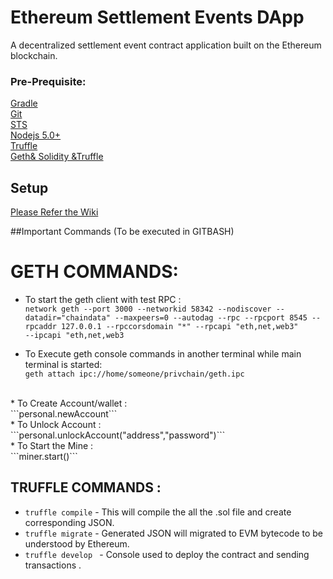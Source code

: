 # Ethereum Settlement Events DApp
A decentralized settlement event contract application built on the Ethereum blockchain.

### Pre-Prequisite:
 [Gradle](https://gradle.org/install/)</br>
 [Git](https://www.atlassian.com/git/tutorials/install-git)</br>
 [STS](https://spring.io/tools/sts/all)</br>
 [Nodejs 5.0+](https://nodejs.org/en/)</br>
 [Truffle](https://github.com/trufflesuite/truffle)</br>
 [Geth& Solidity &Truffle](https://codeburst.io/build-your-first-ethereum-smart-contract-with-solidity-tutorial-94171d6b1c4b)


## Setup
[Please Refer the Wiki ](https://github.com/manochitra/settlement-eth-dapp/wiki)

##Important Commands (To be executed in GITBASH)

# GETH COMMANDS:
 * To start the geth client with test RPC :</br>
 ```network geth --port 3000 --networkid 58342 --nodiscover --datadir="chaindata" --maxpeers=0 --autodag --rpc --rpcport 8545 --rpcaddr 127.0.0.1 --rpccorsdomain "*" --rpcapi "eth,net,web3"      --ipcapi "eth,net,web3 ```
 
 
 * To Execute geth console commands in another terminal while main terminal is started:</br>
   ```geth attach ipc://home/someone/privchain/geth.ipc```
  </br>
 * To Create Account/wallet :</br>
 ```personal.newAccount```
 </br>
 * To Unlock Account : </br>
 ```personal.unlockAccount("address","password")```
 </br>
* To Start the Mine :</br>
	```miner.start()``` </br>

## TRUFFLE COMMANDS :

* ```truffle compile``` -  This will compile the all the .sol file and create corresponding JSON. </br>
* ``` truffle migrate ``` - Generated JSON will migrated to EVM bytecode to be understood by Ethereum.</br>
* ```truffle develop ``` - Console used to deploy the contract and sending transactions .</br>



 
 
